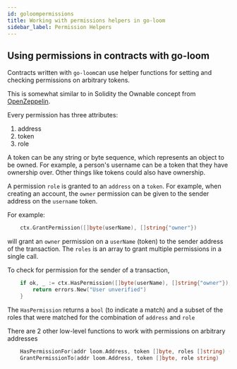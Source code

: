 ```yaml
---
id: goloompermissions
title: Working with permissions helpers in go-loom
sidebar_label: Permission Helpers
---
```


## Using permissions in contracts with go-loom

Contracts written with `go-loom`can use helper functions for setting and checking permissions on arbitrary tokens.

This is somewhat similar to in Solidity the Ownable concept from [OpenZeppelin](https://github.com/OpenZeppelin/openzeppelin-solidity/blob/master/contracts/ownership/Ownable.sol).

Every permission has three attributes:

1. address
2. token
3. role

A token can be any string or byte sequence, which represents an object to be owned. For example, a person's username can be a token that they have ownership over. Other things like tokens could also have ownership.

A permission `role` is granted to an `address` on a `token`. For example, when creating an account, the `owner` permission can be given to the sender address on the `username` token.

For example:

```go
    ctx.GrantPermission([]byte(userName), []string{"owner"})
```

will grant an `owner` permission on a `userName` (token) to the sender address of the transaction. The `roles` is an array to grant multiple permissions in a single call.

To check for permission for the sender of a transaction,

```go
    if ok, _ := ctx.HasPermission([]byte(userName), []string{"owner"}); !ok {
        return errors.New("User unverified")
    }
```

The `HasPermission` returns a `bool` (to indicate a match) and a subset of the roles that were matched for the combination of `address` and `role`

There are 2 other low-level functions to work with permissions on arbitrary addresses

```go
    HasPermissionFor(addr loom.Address, token []byte, roles []string) (bool, []string)
    GrantPermissionTo(addr loom.Address, token []byte, role string)
```